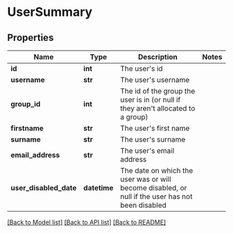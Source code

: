 # UserSummary

## Properties
Name | Type | Description | Notes
------------ | ------------- | ------------- | -------------
**id** | **int** | The user&#39;s id | 
**username** | **str** | The user&#39;s username | 
**group_id** | **int** | The id of the group the user is in (or null if they aren&#39;t allocated to a group) | 
**firstname** | **str** | The user&#39;s first name | 
**surname** | **str** | The user&#39;s surname | 
**email_address** | **str** | The user&#39;s email address | 
**user_disabled_date** | **datetime** | The date on which the user was or will become disabled,  or null if the user has not been disabled | 

[[Back to Model list]](../README.md#documentation-for-models) [[Back to API list]](../README.md#documentation-for-api-endpoints) [[Back to README]](../README.md)


